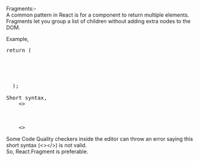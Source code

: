 Fragments:-   
A common pattern in React is for a component to return multiple elements. Fragments let you group a list of children without adding extra nodes to the DOM.   

Example,   
<pre>
return (
    <React.Fragment>
      <ChildA />
      <ChildB />
      <ChildC />
    </React.Fragment>
  );

Short syntax,
    <>
      <ChildA />
      <ChildB />
      <ChildC />
    <>
</pre>
Some Code Quality checkers inside the editor can throw an error saying this short syntax (<></>) is not valid.   
So, React.Fragment is preferable.   